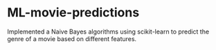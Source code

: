 # ML-movie-predictions
Implemented a Naive Bayes algorithms using scikit-learn to predict the genre of a movie based on different features.

